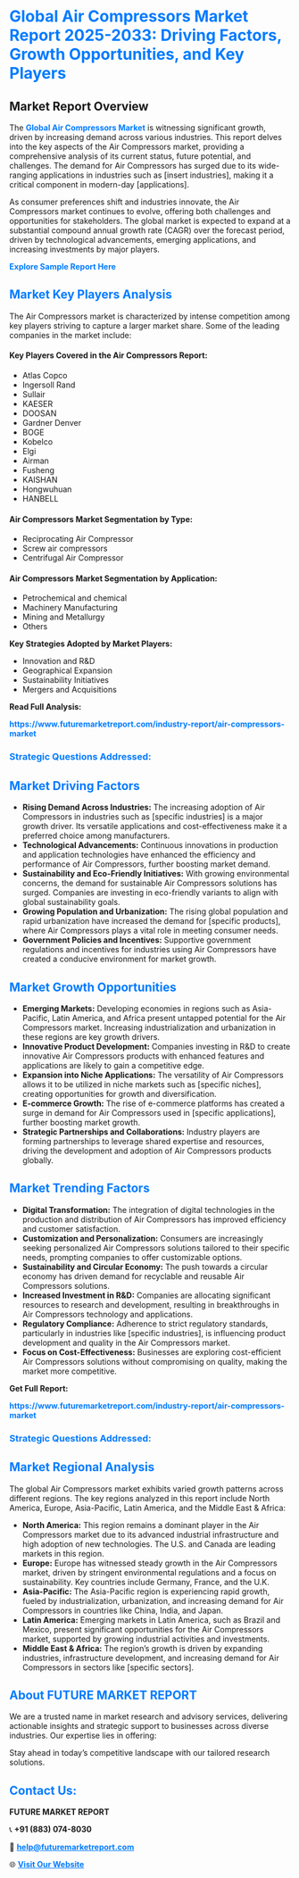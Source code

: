 <h1 style="color: #007BFF;">Global Air Compressors Market Report 2025-2033: Driving Factors, Growth Opportunities, and Key Players</h1>

<section id="overview">
<h2>Market Report Overview</h2>
<p>The <a href="https://www.futuremarketreport.com/industry-report/air-compressors-market" style="color: #007BFF; text-decoration: none;"><strong>Global Air Compressors Market</strong></a> is witnessing significant growth, driven by increasing demand across various industries. This report delves into the key aspects of the Air Compressors market, providing a comprehensive analysis of its current status, future potential, and challenges. The demand for Air Compressors has surged due to its wide-ranging applications in industries such as [insert industries], making it a critical component in modern-day [applications].</p>
<p>As consumer preferences shift and industries innovate, the Air Compressors market continues to evolve, offering both challenges and opportunities for stakeholders. The global market is expected to expand at a substantial compound annual growth rate (CAGR) over the forecast period, driven by technological advancements, emerging applications, and increasing investments by major players.</p>
</section>

<section id="overview">
<p><a href="https://www.futuremarketreport.com/request-sample/reportId=27176" style="color: #007BFF; text-decoration: none;"><strong>Explore Sample Report Here</strong></a></p>
</section>

<section id="key-players">
<h2 style="color: #007BFF;">Market Key Players Analysis</h2>
<p>The Air Compressors market is characterized by intense competition among key players striving to capture a larger market share. Some of the leading companies in the market include:</p>
<h4>Key Players Covered in the Air Compressors Report:</h4>
<ul><li>Atlas Copco</li><li>Ingersoll Rand</li><li>Sullair</li><li>KAESER</li><li>DOOSAN</li><li>Gardner Denver</li><li>BOGE</li><li>Kobelco</li><li>Elgi</li><li>Airman</li><li>Fusheng</li><li>KAISHAN</li><li>Hongwuhuan</li><li>HANBELL</li></ul>
<h4>Air Compressors Market Segmentation by Type:</h4>
<ul><li>Reciprocating Air Compressor</li><li>Screw air compressors</li><li>Centrifugal Air Compressor</li></ul>

<h4>Air Compressors Market Segmentation by Application:</h4>
<ul><li>Petrochemical and chemical</li><li>Machinery Manufacturing</li><li>Mining and Metallurgy</li><li>Others</li></ul>
<p><strong>Key Strategies Adopted by Market Players:</strong></p>
<ul>
<li>Innovation and R&D</li>
<li>Geographical Expansion</li>
<li>Sustainability Initiatives</li>
<li>Mergers and Acquisitions</li>
</ul>
</section>

<section>
<p><strong>Read Full Analysis: </strong></p><a href="https://www.futuremarketreport.com/industry-report/air-compressors-market" style="color: #007BFF; text-decoration: none;"><strong>https://www.futuremarketreport.com/industry-report/air-compressors-market</strong></a>
<h3 style="color: #007BFF;">Strategic Questions Addressed:</h3>
</section>

<section id="driving-factors">
<h2 style="color: #007BFF;">Market Driving Factors</h2>
<ul>
<li><strong>Rising Demand Across Industries:</strong> The increasing adoption of Air Compressors in industries such as [specific industries] is a major growth driver. Its versatile applications and cost-effectiveness make it a preferred choice among manufacturers.</li>
<li><strong>Technological Advancements:</strong> Continuous innovations in production and application technologies have enhanced the efficiency and performance of Air Compressors, further boosting market demand.</li>
<li><strong>Sustainability and Eco-Friendly Initiatives:</strong> With growing environmental concerns, the demand for sustainable Air Compressors solutions has surged. Companies are investing in eco-friendly variants to align with global sustainability goals.</li>
<li><strong>Growing Population and Urbanization:</strong> The rising global population and rapid urbanization have increased the demand for [specific products], where Air Compressors plays a vital role in meeting consumer needs.</li>
<li><strong>Government Policies and Incentives:</strong> Supportive government regulations and incentives for industries using Air Compressors have created a conducive environment for market growth.</li>
</ul>
</section>

<section id="growth-opportunities">
<h2 style="color: #007BFF;">Market Growth Opportunities</h2>
<ul>
<li><strong>Emerging Markets:</strong> Developing economies in regions such as Asia-Pacific, Latin America, and Africa present untapped potential for the Air Compressors market. Increasing industrialization and urbanization in these regions are key growth drivers.</li>
<li><strong>Innovative Product Development:</strong> Companies investing in R&D to create innovative Air Compressors products with enhanced features and applications are likely to gain a competitive edge.</li>
<li><strong>Expansion into Niche Applications:</strong> The versatility of Air Compressors allows it to be utilized in niche markets such as [specific niches], creating opportunities for growth and diversification.</li>
<li><strong>E-commerce Growth:</strong> The rise of e-commerce platforms has created a surge in demand for Air Compressors used in [specific applications], further boosting market growth.</li>
<li><strong>Strategic Partnerships and Collaborations:</strong> Industry players are forming partnerships to leverage shared expertise and resources, driving the development and adoption of Air Compressors products globally.</li>
</ul>
</section>

<section id="trending-factors">
<h2 style="color: #007BFF;">Market Trending Factors</h2>
<ul>
<li><strong>Digital Transformation:</strong> The integration of digital technologies in the production and distribution of Air Compressors has improved efficiency and customer satisfaction.</li>
<li><strong>Customization and Personalization:</strong> Consumers are increasingly seeking personalized Air Compressors solutions tailored to their specific needs, prompting companies to offer customizable options.</li>
<li><strong>Sustainability and Circular Economy:</strong> The push towards a circular economy has driven demand for recyclable and reusable Air Compressors solutions.</li>
<li><strong>Increased Investment in R&D:</strong> Companies are allocating significant resources to research and development, resulting in breakthroughs in Air Compressors technology and applications.</li>
<li><strong>Regulatory Compliance:</strong> Adherence to strict regulatory standards, particularly in industries like [specific industries], is influencing product development and quality in the Air Compressors market.</li>
<li><strong>Focus on Cost-Effectiveness:</strong> Businesses are exploring cost-efficient Air Compressors solutions without compromising on quality, making the market more competitive.</li>
</ul>
</section>

<section>
<p><strong>Get Full Report: </strong></p><a href="https://www.futuremarketreport.com/industry-report/air-compressors-market" style="color: #007BFF; text-decoration: none;"><strong>https://www.futuremarketreport.com/industry-report/air-compressors-market</strong></a>
<h3 style="color: #007BFF;">Strategic Questions Addressed:</h3>
</section>


<section id="regional-analysis">
<h2 style="color: #007BFF;">Market Regional Analysis</h2>
<p>The global Air Compressors market exhibits varied growth patterns across different regions. The key regions analyzed in this report include North America, Europe, Asia-Pacific, Latin America, and the Middle East & Africa:</p>
<ul>
<li><strong>North America:</strong> This region remains a dominant player in the Air Compressors market due to its advanced industrial infrastructure and high adoption of new technologies. The U.S. and Canada are leading markets in this region.</li>
<li><strong>Europe:</strong> Europe has witnessed steady growth in the Air Compressors market, driven by stringent environmental regulations and a focus on sustainability. Key countries include Germany, France, and the U.K.</li>
<li><strong>Asia-Pacific:</strong> The Asia-Pacific region is experiencing rapid growth, fueled by industrialization, urbanization, and increasing demand for Air Compressors in countries like China, India, and Japan.</li>
<li><strong>Latin America:</strong> Emerging markets in Latin America, such as Brazil and Mexico, present significant opportunities for the Air Compressors market, supported by growing industrial activities and investments.</li>
<li><strong>Middle East & Africa:</strong> The region’s growth is driven by expanding industries, infrastructure development, and increasing demand for Air Compressors in sectors like [specific sectors].</li>
</ul>
</section>

<footer>
<h2 style="color: #007BFF;">About FUTURE MARKET REPORT</h2>
<p>We are a trusted name in market research and advisory services, delivering actionable insights and strategic support to businesses across diverse industries. Our expertise lies in offering:</p>

<p>Stay ahead in today’s competitive landscape with our tailored research solutions.</p>

<h2 style="color: #007BFF;">Contact Us:</h2>
<p><strong>FUTURE MARKET REPORT</strong></p>
<p>📞 <strong>+91 (883) 074-8030</strong></p>
<p>📧 <strong><a href="mailto:help@futuremarketreport.com" style="color: #007BFF;">help@futuremarketreport.com</a></strong></p>
<p>🌐 <strong><a href="https://www.futuremarketreport.com/" style="color: #007BFF;">Visit Our Website</a></strong></p>
</footer>